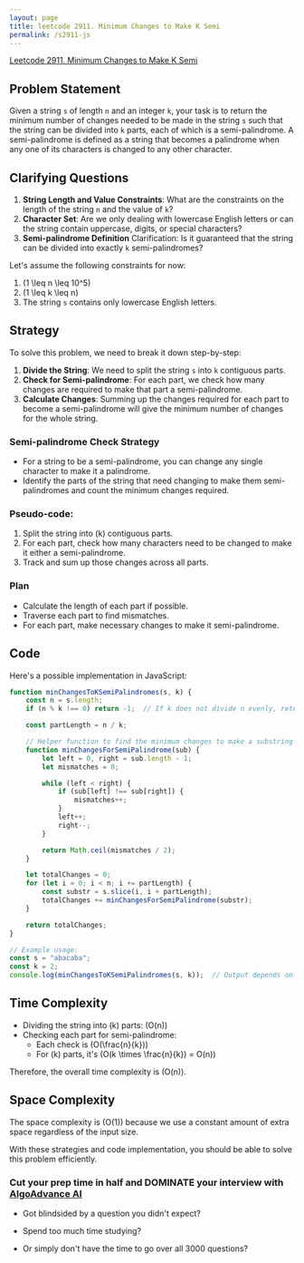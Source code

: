 ```yaml
---
layout: page
title: leetcode 2911. Minimum Changes to Make K Semi
permalink: /s2911-js
---
```

[Leetcode 2911. Minimum Changes to Make K Semi](https://algoadvance.github.io/algoadvance/l2911)
## Problem Statement

Given a string `s` of length `n` and an integer `k`, your task is to return the minimum number of changes needed to be made in the string `s` such that the string can be divided into `k` parts, each of which is a semi-palindrome. A semi-palindrome is defined as a string that becomes a palindrome when any one of its characters is changed to any other character.

## Clarifying Questions

1. **String Length and Value Constraints**: What are the constraints on the length of the string `n` and the value of `k`?
2. **Character Set**: Are we only dealing with lowercase English letters or can the string contain uppercase, digits, or special characters?
3. **Semi-palindrome Definition** Clarification: Is it guaranteed that the string can be divided into exactly `k` semi-palindromes?

Let's assume the following constraints for now:
1. \(1 \leq n \leq 10^5\)
2. \(1 \leq k \leq n\)
3. The string `s` contains only lowercase English letters.

## Strategy

To solve this problem, we need to break it down step-by-step:
1. **Divide the String**: We need to split the string `s` into `k` contiguous parts.
2. **Check for Semi-palindrome**: For each part, we check how many changes are required to make that part a semi-palindrome.
3. **Calculate Changes**: Summing up the changes required for each part to become a semi-palindrome will give the minimum number of changes for the whole string.

### Semi-palindrome Check Strategy
- For a string to be a semi-palindrome, you can change any single character to make it a palindrome.
- Identify the parts of the string that need changing to make them semi-palindromes and count the minimum changes required.

### Pseudo-code:
1. Split the string into \(k\) contiguous parts.
2. For each part, check how many characters need to be changed to make it either a semi-palindrome.
3. Track and sum up those changes across all parts.

### Plan

- Calculate the length of each part if possible.
- Traverse each part to find mismatches.
- For each part, make necessary changes to make it semi-palindrome.

## Code

Here's a possible implementation in JavaScript:

```javascript
function minChangesToKSemiPalindromes(s, k) {
    const n = s.length;
    if (n % k !== 0) return -1;  // If k does not divide n evenly, return -1

    const partLength = n / k;

    // Helper function to find the minimum changes to make a substring a semi-palindrome
    function minChangesForSemiPalindrome(sub) {
        let left = 0, right = sub.length - 1;
        let mismatches = 0;

        while (left < right) {
            if (sub[left] !== sub[right]) {
                mismatches++;
            }
            left++;
            right--;
        }

        return Math.ceil(mismatches / 2);
    }

    let totalChanges = 0;
    for (let i = 0; i < n; i += partLength) {
        const substr = s.slice(i, i + partLength);
        totalChanges += minChangesForSemiPalindrome(substr);
    }

    return totalChanges;
}

// Example usage:
const s = "abacaba";
const k = 2;
console.log(minChangesToKSemiPalindromes(s, k));  // Output depends on the specific case
```

## Time Complexity

- Dividing the string into \(k\) parts: \(O(n)\)
- Checking each part for semi-palindrome:
  - Each check is \(O(\frac{n}{k})\)
  - For \(k\) parts, it's \(O(k \times \frac{n}{k}) = O(n)\)

Therefore, the overall time complexity is \(O(n)\).

## Space Complexity

The space complexity is \(O(1)\) because we use a constant amount of extra space regardless of the input size.

With these strategies and code implementation, you should be able to solve this problem efficiently.


### Cut your prep time in half and DOMINATE your interview with [AlgoAdvance AI](https://algoAdvance.com)

- Got blindsided by a question you didn't expect?

- Spend too much time studying?

- Or simply don't have the time to go over all 3000 questions?


